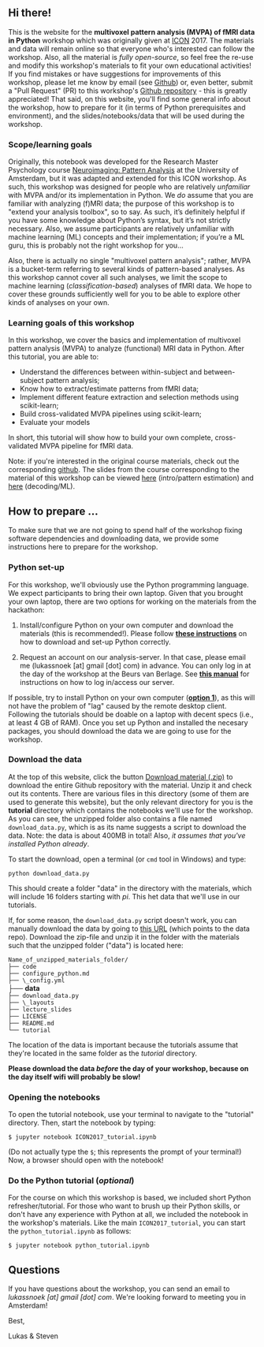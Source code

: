 ## Hi there!
This is the website for the **multivoxel pattern analysis (MVPA) of fMRI data in Python** workshop which was originally
given at [ICON](http://www.icon2017.org/) 2017. The materials and data will remain online so that everyone who's interested
can follow the workshop. Also, all the material is *fully open-source*, so feel free the re-use and modify this workshop's materials to fit your own educational activities! If you find mistakes or have suggestions for improvements of this workshop, please let me know by email (see [Github](https://github.com/lukassnoek)) or, even better, submit a "Pull Request" (PR) to this workshop's [Github repository](https://github.com/lukassnoek/ICON2017) - this is greatly appreciated! That said, on this website, you'll find some general info about the workshop, how to prepare for it (in terms of Python prerequisites and environment), and the slides/notebooks/data that will be used during the workshop.

### Scope/learning goals
Originally, this notebook was developed for the Research Master Psychology course [Neuroimaging: Pattern Analysis](http://studiegids.uva.nl/xmlpages/page/2017-2018/zoek-vak/vak/39531) at the University of Amsterdam, but it was adapted and extended for this ICON workshop. As such, this workshop was designed for people who are relatively *unfamiliar* with MVPA and/or its implementation in Python. We *do* assume that you are familiar with analyzing (f)MRI data; the purpose of this workshop is to "extend your analysis toolbox", so to say. As such, it’s definitely helpful if you have some knowledge about Python’s syntax, but it’s not strictly necessary. Also, we assume participants are relatively unfamiliar with machine learning (ML) concepts and their implementation; if you’re a ML guru, this is probably not the right workshop for you...

Also, there is actually no single "multivoxel pattern analysis"; rather, MVPA is a bucket-term referring to several kinds of pattern-based analyses. As this workshop cannot cover all such analyses, we limit the scope to machine learning (*classification-based*) analyses of fMRI data. We hope to cover these grounds sufficiently well for you to be able to explore other kinds of analyses on your own. 

### Learning goals of this workshop
In this workshop, we cover the basics and implementation of multivoxel pattern analysis (MVPA) to analyze (functional) MRI data in Python. After this tutorial, you are able to:

- Understand the differences between within-subject and between-subject pattern analysis;
- Know how to extract/estimate patterns from fMRI data;
- Implement different feature extraction and selection methods using scikit-learn;
- Build cross-validated MVPA pipelines using scikit-learn;
- Evaluate your models

In short, this tutorial will show how to build your own complete, cross-validated MVPA pipeline for fMRI data.

Note: if you're interested in the original course materials, check out the corresponding [github](https://github.com/lukassnoek/PatternAnalysis). The slides from the course corresponding to the material of this workshop can be viewed [here](lecture_slides/PatternAnalysis_week_1_intro.pdf) (intro/pattern estimation) and [here](lecture_slides/PatternAnalysis_week_2_decoding.pdf) (decoding/ML).

## How to prepare ...
To make sure that we are not going to spend half of the workshop fixing software dependencies and downloading data, we provide some instructions here to prepare for the workshop. 

### Python set-up
For this workshop, we'll obviously use the Python programming language. We expect participants to bring their own laptop. Given that you brought your own laptop, there are two options for working on the materials from the hackathon:

1. Install/configure Python on your own computer and download the materials (this is recommended!). Please follow **[these instructions](configure_python.md)** on how to download and set-up Python correctly.

2. Request an account on our analysis-server. In that case, please email me (lukassnoek [at] gmail [dot] com) in advance. You can only log in at the day of the workshop at the
Beurs van Berlage. See **[this manual](log_in_server.md)** for instructions on how to log in/access our server.

If possible, try to install Python on your own computer (**[option 1](configure_python.md)**), as this will not have the problem of "lag" caused by the remote desktop client. Following the tutorials should be doable on a laptop with decent specs (i.e., at least 4 GB of RAM). Once you set up Python and installed the necesary packages, you should download the data we are going to use for the workshop.

### Download the data
At the top of this website, click the button [Download material (.zip)](https://github.com/lukassnoek/ICON2017/zipball/master) to download the entire Github repository with the material. Unzip it and check out its contents. There are various files in this directory (some of them are used to generate this website), but the only relevant directory for you is the **tutorial** directory which contains the notebooks we'll use for the workshop. As you can see, the unzipped folder also contains a file named `download_data.py`, which is as its name suggests a script to download the data. Note: the data is about 400MB in total! Also, *it assumes that you've installed Python already*.

To start the download, open a terminal (or `cmd` tool in Windows) and type:

`python download_data.py`
  
This should create a folder "data" in the directory with the materials, which will include 16 folders starting with *pi*. This het data that we'll use in our tutorials.
 
If, for some reason, the `download_data.py` script doesn't work, you can manually download the data by going to [this URL](https://surfdrive.surf.nl/files/index.php/s/Iv5tNOAMZTJ0WiS/download) (which points to the data repo). Download the zip-file and unzip it in the folder with the materials such that the unzipped folder ("data") is located here:

`Name_of_unzipped_materials_folder/`  
`├── code`  
`├── configure_python.md`  
`├── \_config.yml`  
├── **data**  
`├── download_data.py`  
`├── \_layouts`  
`├── lecture_slides`  
`├── LICENSE`  
`├── README.md`  
`└── tutorial`  

The location of the data is important because the tutorials assume that they're located in the same folder as the *tutorial* directory.

__Please download the data *before* the day of your workshop, because on the day itself wifi will probably be slow!__

### Opening the notebooks
To open the tutorial notebook, use your terminal to navigate to the "tutorial" directory. Then, start the notebook by typing:

    $ jupyter notebook ICON2017_tutorial.ipynb

(Do not actually type the `$`; this represents the prompt of your terminal!)
Now, a browser should open with the notebook!

### Do the Python tutorial (*optional*)
For the course on which this workshop is based, we included short Python refresher/tutorial. For those who
want to brush up their Python skills, or don't have any experience with Python at all, we included the 
notebook in the workshop's materials. Like the main `ICON2017_tutorial`, you can start the `python_tutorial.ipynb`  as follows:

    $ jupyter notebook python_tutorial.ipynb

## Questions
If you have questions about the workshop, you can send an email to *lukassnoek [at] gmail [dot] com*.
We're looking forward to meeting you in Amsterdam!

Best,

Lukas & Steven